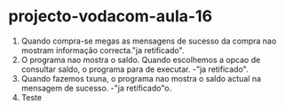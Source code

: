 # projecto-vodacom-aula-16

1. Quando compra-se megas as mensagens de sucesso da compra nao mostram informação correcta."ja retificado".
2. O programa nao mostra o saldo. Quando escolhemos a opcao de consultar saldo, o programa para de executar.  -"ja retificado".
3. Quando fazemos txuna, o programa nao mostra o saldo actual na mensagem de sucesso.
  -"ja retificado"o.
4. Teste
